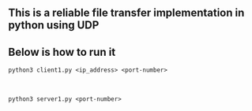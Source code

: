 ## This is a reliable file transfer implementation in python using UDP
## Below is how to run it
    python3 client1.py <ip_address> <port-number>
<br>    

    python3 server1.py <port-number>
